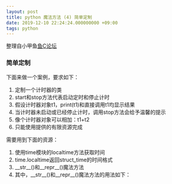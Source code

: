 ```yaml
---
layout: post
title: python 魔法方法 (4) 简单定制
date: 2019-12-10 22:24:24.000000000 +09:00
tags: python
---
```


整理自小甲鱼[鱼C论坛](https://fishc.com.cn/)

### 简单定制

下面来做一个案例，要求如下：

1. 定制一个计时器的类
2. start和stop方法代表启动定时和停止计时
3. 假设计时器对象t1，print(t1)和直接调用t1均显示结果
4. 当计时器未启动或已经停止计时，调用stop方法会给予温馨的提示
5. 像个计时器对象可以相加：t1+t2
6. 只能使用提供的有限资源完成

需要用到下面的资源：

1. 使用time模块的localtime方法获取时间
2. time.localtime返回struct\_time的时间格式
3. \_\_str\_\_()和\_\_repr\_\_()魔法方法
4. 其中，\_\_str\_\_()和\_\_repr\_\_()魔法方法的用法如下：



